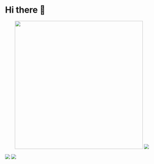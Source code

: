 <h1>Hi there 👋</h1>

<p align="center">
  <img width="420" src="https://github-readme-stats.vercel.app/api?username=srujanpatil&show_icons=true&hide_title=true"/>
  <img src="https://github-readme-stats.vercel.app/api/top-langs/?username=srujanpatil&layout=compact&langs_count=5"/>
  
  <a href="https://www.linkedin.com/in/sruj"><img src="https://img.shields.io/badge/LinkedIn--_.svg?style=social&logo=linkedin"></a>
  <a href="https://angel.co/srujan"><img src="https://img.shields.io/badge/AngelList--_.svg?style=social&logo=angellist"></a>
</p>
